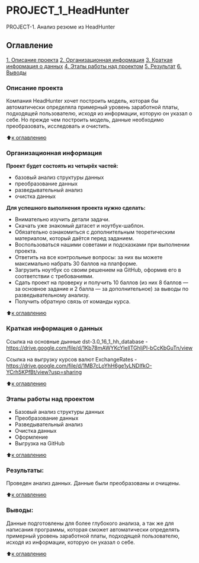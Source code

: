 # PROJECT_1_HeadHunter
PROJECT-1. Анализ резюме из HeadHunter
## Оглавление
[1. Описание проекта](https://github.com/BNastya8/PROJECT_1_HeadHunter/edit/main/README.mdd#Описание-проекта)
[2. Организационная информация](https://github.com/BNastya8/PROJECT_1_HeadHunter/edit/main/README.md#Организационная-информация)
[3. Краткая информация о данных](https://github.com/BNastya8/PROJECT_1_HeadHunter/edit/main/README.md#Краткая-информация-о-данных)
[4. Этапы работы над проектом](https://github.com/BNastya8/PROJECT_1_HeadHunter/edit/main/README.md#Этапы-работы-над-проектом)
[5. Результат](https://github.com/BNastya8/PROJECT_1_HeadHunter/edit/main/README.mdmd#Результат)
[6. Выводы](https://github.com/BNastya8/PROJECT_1_HeadHunter/edit/main/README.mdmd#Выводы)

### Описание проекта
Компания HeadHunter хочет построить модель, которая бы автоматически определяла примерный уровень заработной платы, подходящей пользователю, исходя из информации, которую он указал о себе. Но прежде чем построить модель, данные необходимо преобразовать, исследовать и очистить. 

:arrow_up:[к оглавлению](https://github.com/BNastya8/PROJECT_1_HeadHunter/edit/main/README.mdd##Оглавление)

### Организационная информация
**Проект будет состоять из четырёх частей:**
- базовый анализ структуры данных
- преобразование данных
- разведывательный анализ
- очистка данных

**Для успешного выполнения проекта нужно сделать:**
- Внимательно изучить детали задачи.
- Скачать уже знакомый датасет и ноутбук-шаблон.
- Обязательно ознакомиться с дополнительным теоретическим материалом, который даётся перед заданием.
- Воспользоваться нашими советами и подсказками при выполнении проекта.
- Ответить на все контрольные вопросы: за них вы можете максимально набрать 30 баллов на платформе.
- Загрузить ноутбук со своим решением на GitHub, оформив его в соответствии с требованиями.
- Сдать проект на проверку и получить 10 баллов (из них 8 баллов — за основное задание и 2 балла — за дополнительное) за выводы по разведывательному анализу.
- Получить обратную связь от команды курса.

:arrow_up:[к оглавлению](https://github.com/BNastya8/PROJECT_1_HeadHunter/edit/main/README.mdd##Оглавление)

### Краткая информация о данных
Ссылка на основные дынные dst-3.0_16_1_hh_database - https://drive.google.com/file/d/1Kb78mAWYKcYlellTGhIjPI-bCcKbGuTn/view

Ссылка на выгрузку курсов валют ExchangeRates - https://drive.google.com/file/d/1MB7cLoYhH6ge1yLNDIfkO-YCrh5KPfBt/view?usp=sharing
  
:arrow_up:[к оглавлению](https://github.com/BNastya8/PROJECT_1_HeadHunter/edit/main/README.mdd##Оглавление)


### Этапы работы над проектом  
- Базовый анализ структуры данных
- Преобразование данных
- Разведывательный анализ
- Очистка данных
- Оформление
- Выгрузка на GitHub

:arrow_up:[к оглавлению](https://github.com/BNastya8/PROJECT_1_HeadHunter/edit/main/README.mdd##Оглавление)



### Результаты:  
Проведен анализ данных. Данные были преобразованы и очищены.

:arrow_up:[к оглавлению](https://github.com/BNastya8/PROJECT_1_HeadHunter/edit/main/README.mdd##Оглавление)


### Выводы:  
Данные подготовлены для более глубокого анализа, а так же для написания программы, которая сможет автоматически определять примерный уровень заработной платы, подходящей пользователю, исходя из информации, которую он указал о себе.

:arrow_up:[к оглавлению](https://github.com/BNastya8/PROJECT_1_HeadHunter/edit/main/README.mdd##Оглавление)
